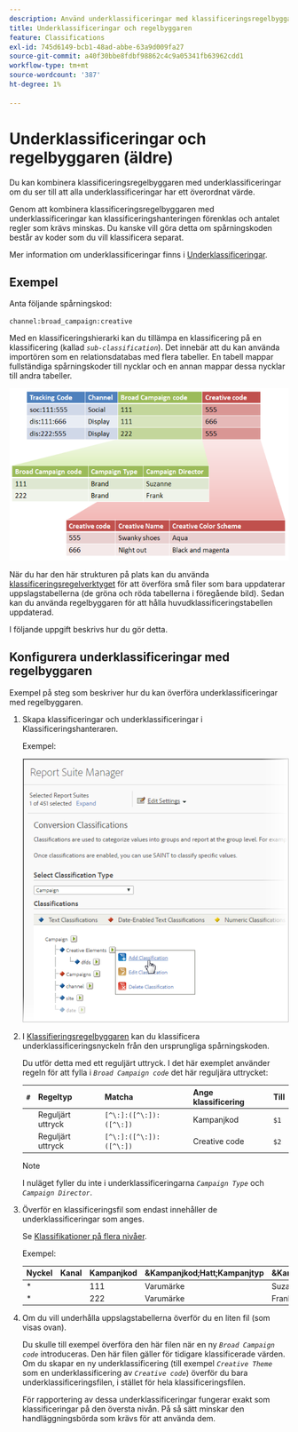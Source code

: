 ```yaml
---
description: Använd underklassificeringar med klassificeringsregelbyggaren.
title: Underklassificeringar och regelbyggaren
feature: Classifications
exl-id: 745d6149-bcb1-48ad-abbe-63a9d009fa27
source-git-commit: a40f30bbe8fdbf98862c4c9a05341fb63962cdd1
workflow-type: tm+mt
source-wordcount: '387'
ht-degree: 1%

---
```


# Underklassificeringar och regelbyggaren (äldre)

Du kan kombinera klassificeringsregelbyggaren med underklassificeringar om du ser till att alla underklassificeringar har ett överordnat värde.

Genom att kombinera klassificeringsregelbyggaren med underklassificeringar kan klassificeringshanteringen förenklas och antalet regler som krävs minskas. Du kanske vill göra detta om spårningskoden består av koder som du vill klassificera separat.

Mer information om underklassificeringar finns i [Underklassificeringar](/help/components/classifications/importer/subclassifications.md).

## Exempel

Anta följande spårningskod:

`channel:broad_campaign:creative`

Med en klassificeringshierarki kan du tillämpa en klassificering på en klassificering (kallad *`sub-classification`*). Det innebär att du kan använda importören som en relationsdatabas med flera tabeller. En tabell mappar fullständiga spårningskoder till nycklar och en annan mappar dessa nycklar till andra tabeller.

![](assets/sub_class_table.png)

När du har den här strukturen på plats kan du använda [klassificeringsregelverktyget](/help/components/classifications/crb/classification-rule-builder.md) för att överföra små filer som bara uppdaterar uppslagstabellerna (de gröna och röda tabellerna i föregående bild). Sedan kan du använda regelbyggaren för att hålla huvudklassificeringstabellen uppdaterad.

I följande uppgift beskrivs hur du gör detta.

## Konfigurera underklassificeringar med regelbyggaren

Exempel på steg som beskriver hur du kan överföra underklassificeringar med regelbyggaren.

1. Skapa klassificeringar och underklassificeringar i Klassificeringshanteraren.

   Exempel:

   ![Steginformation](/help/admin/admin/assets/sub_class_create.png)

1. I [Klassifieringsregelbyggaren](/help/components/classifications/crb/classification-rule-builder.md) kan du klassificera underklassificeringsnyckeln från den ursprungliga spårningskoden.

   Du utför detta med ett reguljärt uttryck. I det här exemplet använder regeln för att fylla i *`Broad Campaign code`* det här reguljära uttrycket:

   | `#` | Regeltyp | Matcha | Ange klassificering | Till |
   |---|---|---|---|---|
   |   | Reguljärt uttryck | `[^\:]:([^\:]):([^\:])` | Kampanjkod | `$1` |
   |   | Reguljärt uttryck | `[^\:]:([^\:]):([^\:])` | Creative code | `$2` |

   >[!NOTE]
   >
   >I nuläget fyller du inte i underklassificeringarna *`Campaign Type`* och *`Campaign Director`*.

1. Överför en klassificeringsfil som endast innehåller de underklassificeringar som anges.

   Se [Klassifikationer på flera nivåer](/help/components/classifications/importer/subclassifications.md).

   Exempel:

   | Nyckel | Kanal | Kampanjkod | &amp;Kampanjkod;Hatt;Kampanjtyp | &amp;Kampanjkod;Hatt;Kampanjdirektör | ... |
   |---|---|---|---|---|---|
   | &#42; |  | 111 | Varumärke | Suzanne |  |
   | &#42; |  | 222 | Varumärke | Frank |  |

1. Om du vill underhålla uppslagstabellerna överför du en liten fil (som visas ovan).

   Du skulle till exempel överföra den här filen när en ny *`Broad Campaign code`* introduceras. Den här filen gäller för tidigare klassificerade värden. Om du skapar en ny underklassificering (till exempel *`Creative Theme`* som en underklassificering av *`Creative code`*) överför du bara underklassificeringsfilen, i stället för hela klassificeringsfilen.

   För rapportering av dessa underklassificeringar fungerar exakt som klassificeringar på den översta nivån. På så sätt minskar den handläggningsbörda som krävs för att använda dem.
